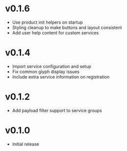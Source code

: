 # v0.1.6
* Use product init helpers on startup
* Styling cleanup to make buttons and layout consistent
* Add user help content for custom services

# v0.1.4
* Import service configuration and setup
* Fix common glyph display issues
* Include extra service information on registration

# v0.1.2
* Add payload filter support to service groups

# v0.1.0
* Initial release
